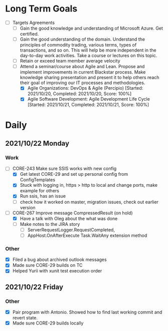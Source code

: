 # Long Term Goals
* [ ] Targets Agreements
  * [ ] Gain the good knowledge and understanding of Microsoft Azure. Get certified.
  * [ ] Gain the good understanding of the domain. Understand the principles of commodity trading, various terms, types of transactions, and so on. This will help be more independent in the day-to-day work activities. Take a course or lectures on this topic.
  * [ ] Retain or exceed team member average velocity
  * [ ] Attend a seminar/course about Agile and Lean. Propose and implement improvements in current Blackstar process. Make knowledge sharing presentation and present it to help others reach their goal of improving our IT processes and methodologies.
    * [x] Agile Organizations: DevOps & Agile (Percipio) [Started: 2021/10/20, Completed: 2021/10/20, Score: 100%]
    * [x] Agile Software Development: Agile Development Life Cycle [Started: 2021/10/21, Completed: 2021/10/21, Score: 100%]
# Daily 
## 2021/10/22 Monday
### Work
* [ ] CORE-243 Make sure SSIS works with new config
  * [x] Get latest CORE-29 and set up personal config from ConfigTemplates
  * [x] Stuck with logging in, https > http to local and change ports, make example for others
  * [x] Run ssis, has an issue
  * [ ] check how it worked on master, migration issues, check out earlier version
* [ ] CORE-267 Improve message CompressedResult (on hold)
  * [x] Have a talk with Oleg about the what was done
  * [ ] Make notes to the JIRA story 
    * [ ] ServerRequestLogger.RequestCompleted, 
    * [ ] AppHost.OnAfterExecute Task.WaitAny extension method
### Other
* [x] Filed a bug about archived outlook messages
* [x] Made sure CORE-29 builds on TC
* [x] Helped Yurii with xunit test execution order

## 2021/10/22 Friday
### Other
* [x] Pair program with Antonio. Showed how to find last working commit and revert state.
* [x] Made sure CORE-29 builds locally
